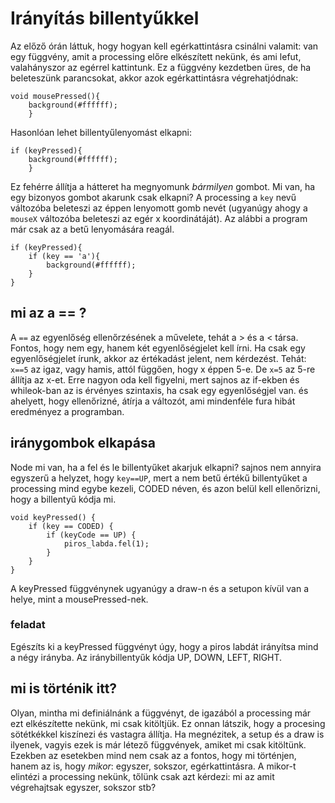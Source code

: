 # Irányítás billentyűkkel

Az előző órán láttuk, hogy hogyan kell egérkattintásra csinálni valamit: van egy függvény, amit a processing előre elkészített nekünk, és ami lefut, valahányszor az egérrel kattintunk. Ez a függvény kezdetben üres, de ha beleteszünk parancsokat, akkor azok egérkattintásra végrehatjódnak:

```
void mousePressed(){
    background(#ffffff);
    }
```

Hasonlóan lehet billentyűlenyomást elkapni:

```
if (keyPressed){
    background(#ffffff);
    }
```
Ez fehérre állítja a hátteret ha megnyomunk *bármilyen* gombot. Mi van, ha egy bizonyos gombot akarunk csak elkapni? A processing a `key` nevű változóba beleteszi az éppen lenyomott gomb nevét (ugyanúgy ahogy a `mouseX` változóba beleteszi az egér x koordinátáját). Az alábbi a program már csak az a betű lenyomására reagál. 
```
if (keyPressed){
    if (key == 'a'){
        background(#ffffff);
    }
}
```

## mi az a == ?
A `==` az egyenlőség ellenőrzésének a művelete, tehát a > és a <  társa. Fontos, hogy nem egy, hanem két egyenlőségjelet kell írni. Ha csak egy egyenlőségjelet írunk, akkor az értékadást jelent, nem kérdezést. 
Tehát: `x==5` az igaz, vagy hamis, attól függően, hogy x éppen 5-e. De `x=5` az 5-re állítja az x-et. 
Erre nagyon oda kell figyelni, mert sajnos az if-ekben és whileok-ban az is érvényes szintaxis, ha csak egy egyenlőségjel van. és ahelyett, hogy ellenőrizné, átírja a változót, ami mindenféle fura hibát eredményez a programban.


## iránygombok elkapása

Node mi van, ha a fel és le billentyűket akarjuk elkapni? sajnos nem annyira egyszerű a helyzet, hogy `key==UP`, mert a nem betű értékű billentyűket a processing mind egybe kezeli, CODED néven, és azon belül kell ellenőrizni, hogy a billentyű kódja mi. 
```
void keyPressed() {
    if (key == CODED) {
        if (keyCode == UP) {
            piros_labda.fel(1);
        }
    }
}
```
A keyPressed függvénynek ugyanúgy a draw-n és a setupon kívül van a helye, mint a mousePressed-nek. 

### feladat
Egészíts ki a keyPressed függvényt úgy, hogy a piros labdát irányítsa mind a négy irányba. Az iránybillentyűk kódja UP, DOWN, LEFT, RIGHT. 


## mi is történik itt?
Olyan, mintha mi definiálnánk a függvényt, de igazából a processing már ezt elkészítette nekünk, mi csak kitöltjük. Ez onnan látszik, hogy a procesing sötétkékkel kiszínezi és vastagra állítja. Ha megnézitek, a setup és a draw is ilyenek, vagyis ezek is már létező függvények, amiket mi csak kitöltünk. Ezekben az esetekben mind nem csak az a fontos, hogy mi történjen, hanem az is, hogy *mikor*: egyszer, sokszor, egérkattintásra. A mikor-t elintézi a processing nekünk, tőlünk csak azt kérdezi: mi az amit végrehajtsak egyszer, sokszor stb?
